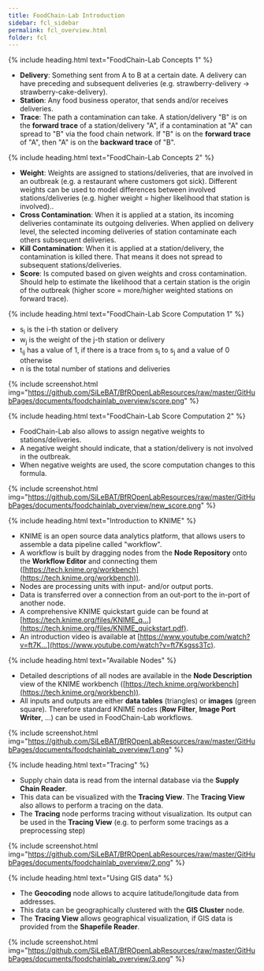 ```yaml
---
title: FoodChain-Lab Introduction
sidebar: fcl_sidebar
permalink: fcl_overview.html
folder: fcl
---
```


{% include heading.html text="FoodChain-Lab Concepts 1" %}

 * **Delivery**: Something sent from A to B at a certain date. A delivery can have preceding and subsequent deliveries (e.g. strawberry-delivery -> strawberry-cake-delivery).
 * **Station**: Any food business operator, that sends and/or receives deliveries.
 * **Trace**: The path a contamination can take. A station/delivery "B" is on the **forward trace** of a station/delivery "A", if a contamination at "A" can spread to "B" via the food chain network. If "B" is on the **forward trace** of "A", then "A" is on the **backward trace** of "B".

{% include heading.html text="FoodChain-Lab Concepts 2" %}

 * **Weight**: Weights are assigned to stations/deliveries, that are involved in an outbreak (e.g. a restaurant where customers got sick). Different weights can be used to model differences between involved stations/deliveries (e.g. higher weight = higher likelihood that station is involved)..
 * **Cross Contamination**: When it is applied at a station, its incoming deliveries contaminate its outgoing deliveries. When applied on delivery level, the selected incoming deliveries of station contaminate each others subsequent deliveries.
 * **Kill Contamination**: When it is applied at a station/delivery, the contamination is killed there. That means it does not spread to subsequent stations/deliveries.
 * **Score**: Is computed based on given weights and cross contamination. Should help to estimate the likelihood that a certain station is the origin of the outbreak (higher score = more/higher weighted stations on forward trace).

{% include heading.html text="FoodChain-Lab Score Computation 1" %}

 * s<sub>i</sub> is the i-th station or delivery
 * w<sub>j</sub> is the weight of the j-th station or delivery
 * t<sub>ij</sub> has a value of 1, if there is a trace from s<sub>i</sub> to s<sub>j</sub> and a value of 0 otherwise
 * n is the total number of stations and deliveries

{% include screenshot.html img="https://github.com/SiLeBAT/BfROpenLabResources/raw/master/GitHubPages/documents/foodchainlab_overview/score.png" %}

{% include heading.html text="FoodChain-Lab Score Computation 2" %}

 * FoodChain-Lab also allows to assign negative weights to stations/deliveries.
 * A negative weight should indicate, that a station/delivery is not involved in the outbreak.
 * When negative weights are used, the score computation changes to this formula.

{% include screenshot.html img="https://github.com/SiLeBAT/BfROpenLabResources/raw/master/GitHubPages/documents/foodchainlab_overview/new_score.png" %}

{% include heading.html text="Introduction to KNIME" %}

 * KNIME is an open source data analytics platform, that allows users to assemble a data pipeline called "workflow".
 * A workflow is built by dragging nodes from the **Node Repository** onto the **Workflow Editor** and connecting them ([https://tech.knime.org/workbench](https://tech.knime.org/workbench)).
 * Nodes are processing units with input- and/or output ports.
 * Data is transferred over a connection from an out-port to the in-port of another node.
 * A comprehensive KNIME quickstart guide can be found at [https://tech.knime.org/files/KNIME_q...](https://tech.knime.org/files/KNIME_quickstart.pdf).
 * An introduction video is available at [https://www.youtube.com/watch?v=ft7K...](https://www.youtube.com/watch?v=ft7Ksgss3Tc).

{% include heading.html text="Available Nodes" %}

 * Detailed descriptions of all nodes are available in the **Node Description** view of the KNIME workbench ([https://tech.knime.org/workbench](https://tech.knime.org/workbench)).
 * All inputs and outputs are either **data tables** (triangles) or **images** (green square). Therefore standard KNIME nodes (**Row Filter**, **Image Port Writer**, ...) can be used in FoodChain-Lab workflows.

{% include screenshot.html img="https://github.com/SiLeBAT/BfROpenLabResources/raw/master/GitHubPages/documents/foodchainlab_overview/1.png" %}

{% include heading.html text="Tracing" %}

 * Supply chain data is read from the internal database via the **Supply Chain Reader**.
 * This data can be visualized with the **Tracing View**. The **Tracing View** also allows to perform a tracing on the data.
 * The **Tracing** node performs tracing without visualization. Its output can be used in the **Tracing View** (e.g. to perform some tracings as a preprocessing step)

{% include screenshot.html img="https://github.com/SiLeBAT/BfROpenLabResources/raw/master/GitHubPages/documents/foodchainlab_overview/2.png" %}

{% include heading.html text="Using GIS data" %}

 * The **Geocoding** node allows to acquire latitude/longitude data from addresses.
 * This data can be geographically clustered with the **GIS Cluster** node.
 * The **Tracing View** allows geographical visualization, if GIS data is provided from the **Shapefile Reader**.

{% include screenshot.html img="https://github.com/SiLeBAT/BfROpenLabResources/raw/master/GitHubPages/documents/foodchainlab_overview/3.png" %}

